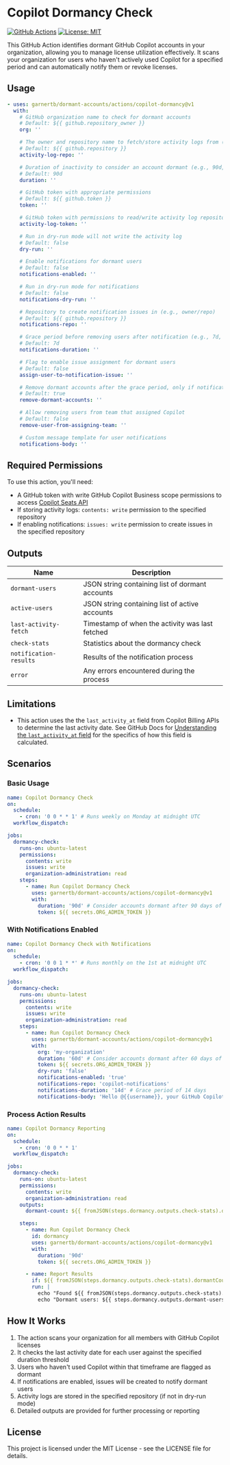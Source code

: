 # Copilot Dormancy Check

[![GitHub Actions](https://img.shields.io/badge/GitHub%20Actions-Copilot%20Dormancy-blue?logo=github)](https://github.com/garnertb/dormant-accounts/actions)
[![License: MIT](https://img.shields.io/badge/License-MIT-green.svg)](https://opensource.org/licenses/MIT)

This GitHub Action identifies dormant GitHub Copilot accounts in your organization, allowing you to manage license utilization effectively. It scans your organization for users who haven't actively used Copilot for a specified period and can automatically notify them or revoke licenses.

## Usage

<!-- start usage -->

```yaml
- uses: garnertb/dormant-accounts/actions/copilot-dormancy@v1
  with:
    # GitHub organization name to check for dormant accounts
    # Default: ${{ github.repository_owner }}
    org: ''

    # The owner and repository name to fetch/store activity logs from (e.g., owner/repo)
    # Default: ${{ github.repository }}
    activity-log-repo: ''

    # Duration of inactivity to consider an account dormant (e.g., 90d, 3m, 1y)
    # Default: 90d
    duration: ''

    # GitHub token with appropriate permissions
    # Default: ${{ github.token }}
    token: ''

    # GitHub token with permissions to read/write activity log repository. If not provided, the main token will be used.
    activity-log-token: ''

    # Run in dry-run mode will not write the activity log
    # Default: false
    dry-run: ''

    # Enable notifications for dormant users
    # Default: false
    notifications-enabled: ''

    # Run in dry-run mode for notifications
    # Default: false
    notifications-dry-run: ''

    # Repository to create notification issues in (e.g., owner/repo)
    # Default: ${{ github.repository }}
    notifications-repo: ''

    # Grace period before removing users after notification (e.g., 7d, 2w, 1m)
    # Default: 7d
    notifications-duration: ''

    # Flag to enable issue assignment for dormant users
    # Default: false
    assign-user-to-notification-issue: ''

    # Remove dormant accounts after the grace period, only if notifications are enabled
    # Default: true
    remove-dormant-accounts: ''

    # Allow removing users from team that assigned Copilot
    # Default: false
    remove-user-from-assigning-team: ''

    # Custom message template for user notifications
    notifications-body: ''
```

<!-- end usage -->

## Required Permissions

To use this action, you'll need:

- A GitHub token with write GitHub Copilot Business scope permissions to access [Copilot Seats API](https://docs.github.com/en/rest/authentication/permissions-required-for-github-apps?apiVersion=2022-11-28#organization-permissions-for-github-copilot-business)
- If storing activity logs: `contents: write` permission to the specified repository
- If enabling notifications: `issues: write` permission to create issues in the specified repository

## Outputs

| Name                   | Description                                     |
| ---------------------- | ----------------------------------------------- |
| `dormant-users`        | JSON string containing list of dormant accounts |
| `active-users`         | JSON string containing list of active accounts  |
| `last-activity-fetch`  | Timestamp of when the activity was last fetched |
| `check-stats`          | Statistics about the dormancy check             |
| `notification-results` | Results of the notification process             |
| `error`                | Any errors encountered during the process       |

## Limitations

- This action uses the the `last_activity_at` field from Copilot Billing APIs to determine the last activity date. See GitHub Docs for [Understanding the `last_activity_at` field](https://docs.github.com/en/copilot/managing-copilot/managing-github-copilot-in-your-organization/reviewing-activity-related-to-github-copilot-in-your-organization/reviewing-user-activity-data-for-copilot-in-your-organization#understanding-the-last_activity_at-calculation) for the specifics of how this field is calculated.

## Scenarios

### Basic Usage

```yaml
name: Copilot Dormancy Check
on:
  schedule:
    - cron: '0 0 * * 1' # Runs weekly on Monday at midnight UTC
  workflow_dispatch:

jobs:
  dormancy-check:
    runs-on: ubuntu-latest
    permissions:
      contents: write
      issues: write
      organization-administration: read
    steps:
      - name: Run Copilot Dormancy Check
        uses: garnertb/dormant-accounts/actions/copilot-dormancy@v1
        with:
          duration: '90d' # Consider accounts dormant after 90 days of inactivity
          token: ${{ secrets.ORG_ADMIN_TOKEN }}
```

### With Notifications Enabled

```yaml
name: Copilot Dormancy Check with Notifications
on:
  schedule:
    - cron: '0 0 1 * *' # Runs monthly on the 1st at midnight UTC
  workflow_dispatch:

jobs:
  dormancy-check:
    runs-on: ubuntu-latest
    permissions:
      contents: write
      issues: write
      organization-administration: read
    steps:
      - name: Run Copilot Dormancy Check
        uses: garnertb/dormant-accounts/actions/copilot-dormancy@v1
        with:
          org: 'my-organization'
          duration: '60d' # Consider accounts dormant after 60 days of inactivity
          token: ${{ secrets.ORG_ADMIN_TOKEN }}
          dry-run: 'false'
          notifications-enabled: 'true'
          notifications-repo: 'copilot-notifications'
          notifications-duration: '14d' # Grace period of 14 days
          notifications-body: 'Hello @{{username}}, your GitHub Copilot license has been inactive for {{duration}}. To keep your license, please use Copilot within the next {{gracePeriod}}.'
```

### Process Action Results

```yaml
name: Copilot Dormancy Reporting
on:
  schedule:
    - cron: '0 0 * * 1'
  workflow_dispatch:

jobs:
  dormancy-check:
    runs-on: ubuntu-latest
    permissions:
      contents: write
      organization-administration: read
    outputs:
      dormant-count: ${{ fromJSON(steps.dormancy.outputs.check-stats).dormantCount }}

    steps:
      - name: Run Copilot Dormancy Check
        id: dormancy
        uses: garnertb/dormant-accounts/actions/copilot-dormancy@v1
        with:
          duration: '90d'
          token: ${{ secrets.ORG_ADMIN_TOKEN }}

      - name: Report Results
        if: ${{ fromJSON(steps.dormancy.outputs.check-stats).dormantCount > 0 }}
        run: |
          echo "Found ${{ fromJSON(steps.dormancy.outputs.check-stats).dormantCount }} dormant users"
          echo "Dormant users: ${{ steps.dormancy.outputs.dormant-users }}"
```

## How It Works

1. The action scans your organization for all members with GitHub Copilot licenses
2. It checks the last activity date for each user against the specified duration threshold
3. Users who haven't used Copilot within that timeframe are flagged as dormant
4. If notifications are enabled, issues will be created to notify dormant users
5. Activity logs are stored in the specified repository (if not in dry-run mode)
6. Detailed outputs are provided for further processing or reporting

## License

This project is licensed under the MIT License - see the LICENSE file for details.
